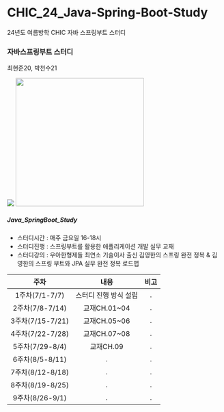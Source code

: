 # CHIC_24_Java-Spring-Boot-Study
24년도 여름방학 CHIC 자바 스프링부트 스터디
### 자바스프링부트 스터디
최현준20, 박천수21

<img src="https://img.shields.io/badge/Spring-6DB33F?style=for-the-badge&logo=Spring&logoColor=white">

<img src='https://encrypted-tbn2.gstatic.com/images?q=tbn:ANd9GcRns1pC5HUQt3mxU82Gg7qbqFfqkpwEw3-ZJvmc-5rDAuenK1g2' width='300px'>

##### Java_SpringBoot_Study

- 스터디시간 : 매주 금요일 16-18시
- 스터디진행 : 스프링부트를 활용한 애플리케이션 개발 실무 교재
- 스터디강의 : 우아한형제들 최연소 기술이사 출신 김영한의 스프링 완전 정복 & 김영한의 스프링 부트와 JPA 실무 완전 정복 로드맵


|주차|내용|비고|
|:---:|:---:|:---:|
|1주차(7/1-7/7)|스터디 진행 방식 설립|.|
|2주차(7/8-7/14)|교재CH.01~04|.|
|3주차(7/15-7/21)|교재CH.05~06|.|
|4주차(7/22-7/28)|교재CH.07~08|.|
|5주차(7/29-8/4)|교재CH.09|.|
|6주차(8/5-8/11)|.|.|
|7주차(8/12-8/18)|.|.|
|8주차(8/19-8/25)|.|.|
|9주차(8/26-9/1)|.|.|


